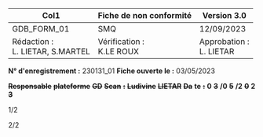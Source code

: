 |Col1|Fiche de non conformité|Version 3.0|
|---|---|---|
|GDB_FORM_01|SMQ|12/09/2023|
|Rédaction :<br>L. LIETAR, S.MARTEL|Vérification :<br>K.LE ROUX|Approbation :<br>L. LIETAR|


**N° d'enregistrement :** 230131_01
**Fiche ouverte le :** 03/05/2023







~~**Responsable**~~ ~~**plateforme**~~ ~~**GD**~~ ~~**Scan**~~ ~~**:**~~ ~~**Ludivine**~~ ~~**LIETAR**~~ ~~**Da**~~ **te** ~~**:**~~ **0** ~~**3**~~ **/0** ~~**5**~~ **/2** ~~**0**~~ **2** ~~**3**~~


1/2















2/2

